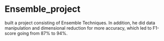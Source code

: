 # Ensemble_project
 
built a project consisting of Ensemble Techniques. In addition, he
did data manipulation and dimensional reduction for more accuracy, which led to F1-score going from 87% to 94%.
